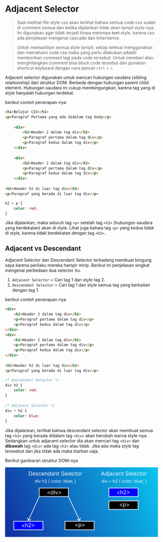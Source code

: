 # Adjacent Selector

> Saat melihat file style css akan terlihat bahwa semua code css sudah di comment semua dan ketika dijalankan tidak akan tampil style-nya. Ini digunakan agar tidak terjadi timpa menimpa <s>text</s> style, karena css ada penjelasan mengenai cascade dan inheritance.

> Untuk memastikan semua style tampil, setiap selesai menggunakan dan memahami code css maka yang perlu dilakukan adalah memberikan comment lagi pada code tersebut. Untuk memberi atau menghilangkan comment bisa block code tersebut dan gunakan shortcut keyboard dengan cara pencet `ctrl` + `/`.

Adjacent selector digunakan untuk mencari hubungan saudara (sibling relationship) dari struktur DOM. Berbeda dengan hubungan parent child element. Hubungan saudara ini cukup membingungkan, karena tag yang di style hanyalah hubungan terdekat.

berikut contoh penerapan-nya

```html
<h1>Belajar CSS</h1>
<p>Paragraf Pertama yang ada didalam tag body</p>

    <div>
        <h2>Header 2 dalam tag div</h2>
        <p>Paragraf pertama dalam tag div</p>
        <p>Paragraf kedua dalam tag div</p>
    </div>

    <div>
        <h2>Header 2 dalam tag div</h2>
        <p>Paragraf pertama dalam tag div</p>
        <p>Paragraf kedua dalam tag div</p>
    </div>

<h2>Header h2 di luar tag div</h2>
<p>Paragraf yang berada di luar tag div</p>
```

```css
h2 + p {
    color: red;
}
```

Jika dijalankan, maka seluruh tag `<p>` setelah tag `<h2>` (hubungan saudara yang berdekatan) akan di style. Lihat juga bahwa tag `<p>` yang kedua tidak di style, karena tidak berdekatan dengan tag `<h2>`.

## Adjacent vs Descendant

Adjacent Selector dan Descendant Selector terkadang membuat bingung saya karena perilaku mereka hampir mirip. Berikut ini penjelasan singkat mengenai perbedaan dua selector itu.

1. `Adjacent Selector` = Cari tag 1 dan style tag 2.
2. `Descendant Selector` = Cari tag 1 dan style semua tag yang berkaitan dengan tag 1.

berikut contoh penerapan-nya

```html
<div>
    <h2>Header 2 dalam tag div</h2>
    <p>Paragraf pertama dalam tag div</p>
    <p>Paragraf kedua dalam tag div</p>
</div>
<div>
    <h2>Header 2 dalam tag div</h2>
    <p>Paragraf pertama dalam tag div</p>
    <p>Paragraf kedua dalam tag div</p>
</div>

<h2>Header h2 di luar tag div</h2>
<p>Paragraf yang berada di luar tag div</p>
```

```css
/* Descendant Selector */
div h2 {
    color: red;
}

/* Adjacent Selector */
div + h2 {
    color: blue;
}
```

Jika dijalankan, terlihat bahwa descendant selector akan membuat semua tag `<h2>` yang berada didalam tag `<div>` akan berubah warna style-nya. Sedangkan untuk adjacent selector dia akan mencari tag `<div>` dan **dibawah** tag `<div>` ada tag `<h2>` atau tidak. Jika ada maka style tag teresebut dan jika tidak ada maka biarkan saja.

Berikut gambaran struktur DOM-nya

![DOM Image](DOM.jpg)
